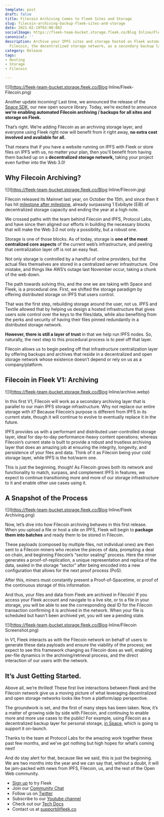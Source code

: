 ```yaml
---
template: post
draft: false
title: Filecoin Archiving Comes to Fleek Sites and Storage
slug: filecoin-archiving-backup-fleek-sites-and-storage
date: 2021-02-19T03:00:00Z
socialImage: https://fleek-team-bucket.storage.fleek.co/Blog Inline/Fleek-Filecoin.png
canonical: ''
description: Archive your IPFS sites and storage hosted on Fleek automatically on
  Filecoin, the decentralized storage network, as a secondary backup layer.
category: Release
tags:
- Hosting
- Storage
- Filecoin

---
```

![](https://fleek-team-bucket.storage.fleek.co/Blog Inline/Fleek-Filecoin.png)

Another update incoming! Last time, we announced the release of the [Space SDK](https://github.com/FleekHQ/space-sdk), our new open source library. Today, we’re excited to announce **we’re enabling automated Filecoin archiving / backups for all sites and storage on Fleek.**

That’s right. We’re adding Filecoin as an archiving storage layer, and everyone using Fleek right now will benefit from it right away, **no extra cost involved and available for all.**

That means that if you have a website running on IPFS with Fleek or store files on IPFS with us, no matter your plan, then you'll benefit from having them backed up on a **decentralized storage network,** taking your project even further into the Web 3.0!

## Why Filecoin Archiving?

![](https://fleek-team-bucket.storage.fleek.co/Blog Inline/Filecoin.jpg)

Filecoin released its Mainnet last year, on October the 15th, and since then it has hit [milestone after milestone](https://filecoin.io/blog/filecoin-in-2020/), already surpassing 1 Exbibyte (EiB) of decentralized storage capacity and ending the year at a high note.

We crossed paths with the team behind Filecoin and IPFS, Protocol Labs, and have since then aligned our efforts in building the necessary blocks that will make the Web 3.0 not only a possibility, but a robust one.

Storage is one of those blocks. As of today, storage is **one of the most centralized core aspects** of the current web’s infrastructure, and peeling that centralization layer off is not an easy feat.

Not only storage is controlled by a handful of online providers, but the actual files themselves are stored in a centralized server infrastructure. One mistake, and things like AWS’s outage last November occur, taking a chunk of the web down.

The path towards solving this, and the one we are taking with Space and Fleek, is a procedural one. First, we shifted the storage paradigm by offering distributed storage on IPFS that users control.

That was the first step, rebuilding storage around the user, not us. IPFS and Textile allowed that by helping us design a hosted infrastructure that gives users sole control over the keys to the files/data, while also benefiting from the perks and security of having their files pinned redundantly in a distributed storage network.

**However, there is still a layer of trust** in that we help run IPFS nodes. So, naturally, the next step to this procedural process is to peel off that layer.

Filecoin allows us to begin peeling off that infrastructure centralization layer by offering backups and archives that reside in a decentralized and open storage network whose existence doesn’t depend or rely on us as a company/platform.

## Filecoin in Fleek V1: Archiving

![](https://fleek-team-bucket.storage.fleek.co/Blog Inline/archive.webp)

In this first V1, Filecoin will work as a secondary archiving layer that is parallel to our main IPFS storage infrastructure. Why not replace our entire storage with it? Because Filecoin’s purpose is different from IPFS in its current state, though it will continue to evolve to eventually replace it in the future.

IPFS provides us with a performant and distributed user-controlled storage layer, ideal for day-to-day performance-heavy content operations; whereas Filecoin’s current state is built to provide a robust and trustless archiving layer that does an amazing job at ensuring the integrity, longevity, and persistence of your files and data. Think of it as Filecoin being your cold storage layer, while IPFS is the hot/warm one.

This is just the beginning, though! As Filecoin grows both its network and functionality to match, surpass, and complement IPFS in features, we expect to continue transitioning more and more of our storage infrastructure to it and enable other use cases using it.

## A Snapshot of the Process

![](https://fleek-team-bucket.storage.fleek.co/Blog Inline/Fleek Archiving.png)

Now, let’s dive into how Filecoin archiving behaves in this first release. When you upload a file or host a site on IPFS, Fleek will begin to **package them into batches** and ready them to be stored in Filecoin.

These payloads (composed by multiple files, not individual ones) are then sent to a Filecoin miners who receive the pieces of data, prompting a deal on chain, and beginning Filecoin’s  “sector sealing” process. Here the miner generates a proof-of-replication, a unique representation and replica of the data, sealed in the storage “sector” after being encoded into a new configuration that allows for the next proof process (PoS).

After this, miners must constantly present a Proof-of-Spacetime, or proof of the continuous storage of this information.

And thus, your files and data from Fleek are archived in Filecoin! If you access your Fleek account and navigate to a live site, or to a file in your storage, you will be able to see the corresponding deal ID for the Filecoin transaction confirming it is archived in the network. When your file is scheduled but hasn't been archived yet, you will see a pending state.

![](https://fleek-team-bucket.storage.fleek.co/Blog Inline/Filecoin Screenshot.png)

In V1, Fleek interacts as with the Filecoin network on behalf of users to generate these data payloads and ensure the viability of the process; we expect to see this framework changing as Filecoin does as well, enabling per-file dynamics in the archiving/retrieval process, and the direct interaction of our users with the network.

## It’s Just Getting Started.

Above all, we’re thrilled! These first live interactions between Fleek and the Filecoin network give us a moving picture of what leveraging decentralized and open storage networks looks like from a platform/app perspective.

The groundwork is set, and the first of many steps has been taken. Now, it’s a matter of growing side by side with Filecoin, and continuing to enable more and more use cases to the public! For example, using Filecoin as a decentralized backup layer for personal storage, [in Space](http://space.storage/), which is going to support it on-launch.

Thanks to the team at Protocol Labs for the amazing work together these past few months, and we’ve got nothing but high hopes for what’s coming next!

And do stay alert for that, because like we said, this is just the beginning. We are two months into the year and we can say that, without a doubt, it will be jam-packed with news from IPFS, Filecoin, us, and the rest of the Open Web community.

* [Sign up](https://app.fleek.co/) to try Fleek
* Join our [Community Chat](https://slack.fleek.co/)
* Follow us on [Twitter](https://twitter.com/FleekHQ)
* Subscribe to our [Youtube channel](https://www.youtube.com/channel/UCBzlwYM0JjZpjDZ52-SLUmw)
* Check out our [Tech Docs](https://docs.fleek.co/)
* Contact us at support@fleek.co